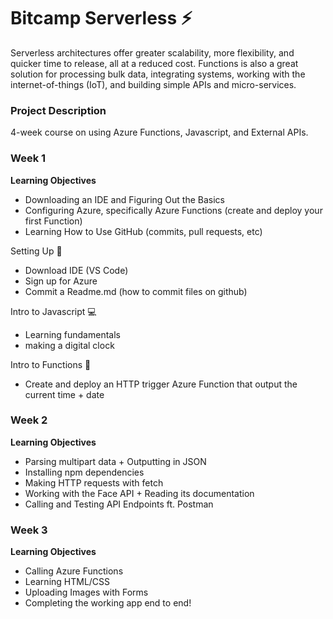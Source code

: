 # Bitcamp Serverless ⚡

Serverless architectures offer greater scalability, more flexibility, and quicker time to release, all at a reduced cost. Functions is also a great solution for processing bulk data, integrating systems, working with the internet-of-things (IoT), and building simple APIs and micro-services.

### Project Description
4-week course on using Azure Functions, Javascript, and External APIs.

### **Week 1**
**Learning Objectives**
- Downloading an IDE and Figuring Out the Basics
- Configuring Azure, specifically Azure Functions (create and deploy your first Function)
- Learning How to Use GitHub (commits, pull requests, etc)

Setting Up 👷
- Download IDE (VS Code)
- Sign up for Azure
- Commit a Readme.md (how to commit files on github)

Intro to Javascript 💻
- Learning fundamentals
- making a digital clock

Intro to Functions 🧰
- Create and deploy an HTTP trigger Azure Function that output the current time + date

### **Week 2**
**Learning Objectives**
- Parsing multipart data + Outputting in JSON
- Installing npm dependencies
- Making HTTP requests with fetch
- Working with the Face API + Reading its documentation
- Calling and Testing API Endpoints ft. Postman

### **Week 3**
**Learning Objectives**
- Calling Azure Functions
- Learning HTML/CSS
- Uploading Images with Forms
- Completing the working app end to end!
